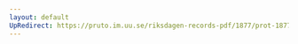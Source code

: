 ```yaml
---
layout: default
UpRedirect: https://pruto.im.uu.se/riksdagen-records-pdf/1877/prot-1877--fk--019.pdf
---
```

